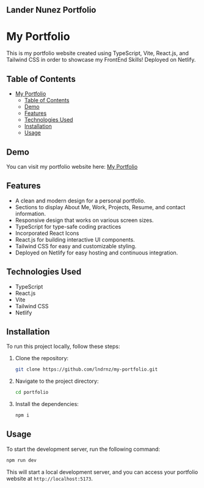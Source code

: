 ## Lander Nunez Portfolio

# My Portfolio


This is my portfolio website created using TypeScript, Vite, React.js, and Tailwind CSS in order to showcase my FrontEnd Skills! Deployed on Netlify.

## Table of Contents

- [My Portfolio](#my-portfolio)
  - [Table of Contents](#table-of-contents)
  - [Demo](#demo)
  - [Features](#features)
  - [Technologies Used](#technologies-used)
  - [Installation](#installation)
  - [Usage](#usage)

## Demo

You can visit my portfolio website here: [My Portfolio](https://landernunez.netlify.app/)

## Features

- A clean and modern design for a personal portfolio.
- Sections to display About Me, Work, Projects, Resume, and contact information.
- Responsive design that works on various screen sizes.
- TypeScript for type-safe coding practices
- Incorporated React Icons
- React.js for building interactive UI components.
- Tailwind CSS for easy and customizable styling.
- Deployed on Netlify for easy hosting and continuous integration.

## Technologies Used

- TypeScript
- React.js
- Vite
- Tailwind CSS
- Netlify

## Installation

To run this project locally, follow these steps:

1. Clone the repository:

   ```bash
   git clone https://github.com/lndrnz/my-portfolio.git
   ```

2. Navigate to the project directory:

   ```bash
   cd portfolio
   ```

3. Install the dependencies:

   ```bash
   npm i
   ```

## Usage

To start the development server, run the following command:

```bash
npm run dev
```

This will start a local development server, and you can access your portfolio website at `http://localhost:5173`.

